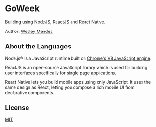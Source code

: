 <!-- <p align="center">
   <a href="https://github.com/WesGtoX/project_name">
     <img src="#" alt="" title="" width="500px">
   </a>
</p>

----------------- -->

# GoWeek

Building using NodeJS, ReactJS and React Native.

Author: [Wesley Mendes](https://github.com/WesGtoX)

## About the Languages ##

Node.js® is a JavaScript runtime built on [Chrome's V8 JavaScript engine](https://developers.google.com/v8/).

ReactJS is an open-source JavaScript library which is used for building user interfaces specifically for single page applications.

React Native lets you build mobile apps using only JavaScript. It uses the same design as React, letting you compose a rich mobile UI from declarative components.

## License ##

[MIT](LICENSE)